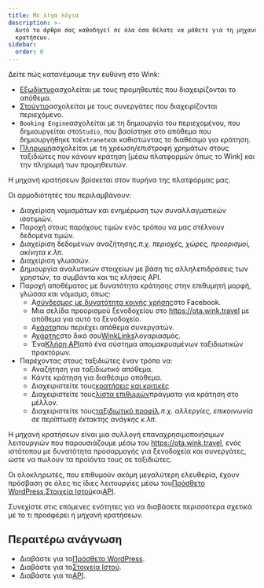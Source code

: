```yaml
---
title: Με λίγα λόγια
description: >-
  Αυτό το άρθρο σας καθοδηγεί σε όλα όσα θέλατε να μάθετε για τη μηχανή
  κρατήσεων.
sidebar:
  order: 0
---
```

Δείτε πώς κατανέμουμε την ευθύνη στο Wink:

* [Εξωδίκτυο](/extranet/what-is-extranet)ασχολείται με τους προμηθευτές που διαχειρίζονται το απόθεμα.
* [Στούντιο](/studio/what-is-studio)ασχολείται με τους συνεργάτες που διαχειρίζονται περιεχόμενο.
* `Booking Engine`ασχολείται με τη δημιουργία του περιεχομένου, που δημιουργείται στο`Studio`, που βασίστηκε στο απόθεμα που δημιουργήθηκε το`Extranet`και καθιστώντας το διαθέσιμο για κράτηση.
* [Πληρωμή](/payment/what-is-trip-pay)ασχολείται με τη χρέωση/επιστροφή χρημάτων στους ταξιδιώτες που κάνουν κράτηση \[μέσω πλατφορμών όπως το Wink] και την πληρωμή των προμηθευτών.

Η μηχανή κρατήσεων βρίσκεται στον πυρήνα της πλατφόρμας μας.

Οι αρμοδιότητές του περιλαμβάνουν:

* Διαχείριση νομισμάτων και ενημέρωση των συναλλαγματικών ισοτιμιών.
* Παροχή στους παρόχους τιμών ενός τρόπου να μας στέλνουν δεδομένα τιμών.
* Διαχείριση δεδομένων αναζήτησης.*π.χ. περιοχές, χώρες, προορισμοί, ακίνητα κ.λπ.*
* Διαχείριση γλωσσών.
* Δημιουργία αναλυτικών στοιχείων με βάση τις αλληλεπιδράσεις των χρηστών, τα συμβάντα και τις κλήσεις API.
* Παροχή αποθέματος με δυνατότητα κράτησης στην επιθυμητή μορφή, γλώσσα και νόμισμα, όπως:
  * Α[σύνδεσμος με δυνατότητα κοινής χρήσης](/studio/shareable-links)στο Facebook.
  * Μια σελίδα προορισμού ξενοδοχείου στο https://ota.wink.travel με απόθεμα για αυτό το ξενοδοχείο.
  * Α[κάρτα](/studio/cards)που περιέχει απόθεμα συνεργατών.
  * Α[χάρτης](/studio/maps)στο δικό σου[WinkLinks](/link-manager/wink-links)λογαριασμός.
  * Ένα[Κλήση API](/developers/apis)από ένα σύστημα απομακρυσμένων ταξιδιωτικών πρακτόρων.
* Παρέχοντας στους ταξιδιώτες έναν τρόπο να:
  * Αναζήτηση για ταξιδιωτικό απόθεμα.
  * Κάντε κράτηση για διαθέσιμο απόθεμα.
  * Διαχειριστείτε τους[κρατήσεις και κριτικές](/booking-engine/bookings).
  * Διαχειριστείτε τους[λίστα επιθυμιών](/booking-engine/bucket-list)πράγματα για κράτηση στο μέλλον.
  * Διαχειριστείτε τους[ταξιδιωτικό προφίλ](/booking-engine/travel-preferences).*π.χ. αλλεργίες, επικοινωνία σε περίπτωση έκτακτης ανάγκης κ.λπ.*

Η μηχανή κρατήσεων είναι μια συλλογή επαναχρησιμοποιήσιμων λειτουργιών που παρουσιάζουμε μέσω του https://ota.wink.travel, ενός ιστότοπου με δυνατότητα προσαρμογής για ξενοδοχεία και συνεργάτες, ώστε να πωλούν τα προϊόντα τους σε ταξιδιώτες.

Οι ολοκληρωτές, που επιθυμούν ακόμη μεγαλύτερη ελευθερία, έχουν πρόσβαση σε όλες τις ίδιες λειτουργίες μέσω του[Πρόσθετο WordPress](/developers/wordpress/),[Στοιχεία Ιστού](/developers/web-components)και[API](/developers/apis).

Συνεχίστε στις επόμενες ενότητες για να διαβάσετε περισσότερα σχετικά με το τι προσφέρει η μηχανή κρατήσεων.

## Περαιτέρω ανάγνωση

* Διαβάστε για το[Πρόσθετο WordPress](/developers/wordpress/).
* Διαβάστε για το[Στοιχεία Ιστού](/developers/web-components).
* Διαβάστε για το[API](/developers/apis).

